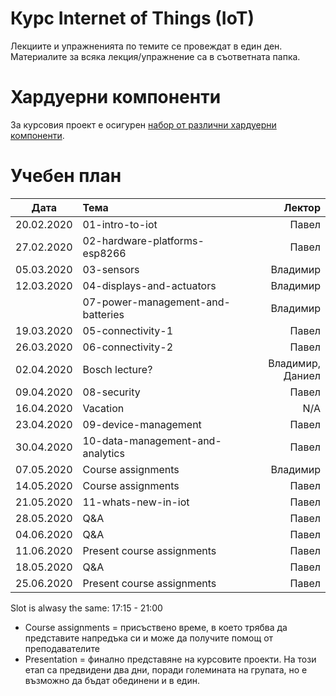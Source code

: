 # Курс Internet of Things (IoT)

Лекциите и упражненията по темите се провеждат в един ден. Материалите за всяка лекция/упражнение са в съответната папка.


# Хардуерни компоненти
За курсовия проект е осигурен [набор от различни хардуерни компоненти](https://bit.ly/2HvPD2o).

# Учебен план

| Дата          | Тема                                  | Лектор            |
| ------------- |:------------------------------------- | -----------------:|
| 20.02.2020    | 01-intro-to-iot                       | Павел             |
| 27.02.2020    | 02-hardware-platforms-esp8266         | Павел             |
| 05.03.2020    | 03-sensors                            | Владимир          |
| 12.03.2020    | 04-displays-and-actuators             | Владимир          |
|               | 07-power-management-and-batteries     | Владимир          |
| 19.03.2020    | 05-connectivity-1                     | Павел             |
| 26.03.2020    | 06-connectivity-2                     | Павел             |
| 02.04.2020    | Bosch lecture?                        | Владимир, Даниел  |
| 09.04.2020    | 08-security                           | Павел             |
| 16.04.2020    | Vacation             			            | N/A               |
| 23.04.2020    | 09-device-management                  | Павел             |
| 30.04.2020    | 10-data-management-and-analytics      | Павел             |
| 07.05.2020    | Course assignments                    | Владимир          |
| 14.05.2020    | Course assignments                    | Павел             |
| 21.05.2020    | 11-whats-new-in-iot                   | Павел             |
| 28.05.2020    | Q&A                                   | Павел             |
| 04.06.2020    | Q&A                                   | Павел             |
| 11.06.2020    | Present course assignments            | Павел             |
| 18.05.2020    | Q&A                                   | Павел             |
| 25.06.2020    | Present course assignments            | Павел             |

Slot is alwasy the same: 17:15 - 21:00

* Course assignments = присъствено време, в което трябва да представите напредъка си и може да получите помощ от преподавателите
* Presentation = финално представяне на курсовите проекти. На този етап са предвидени два дни, поради големината на групата, но е възможно да бъдат обединени и в един.
